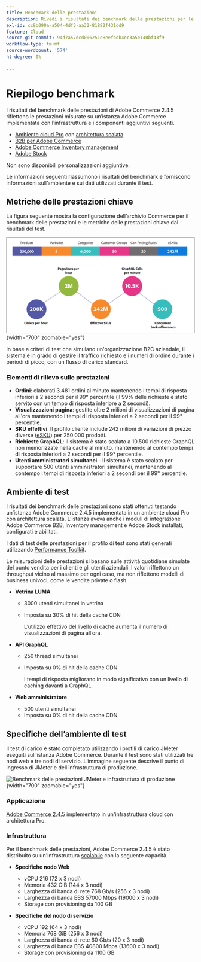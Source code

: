 ```yaml
---
title: Benchmark delle prestazioni
description: Rivedi i risultati dei benchmark delle prestazioni per le implementazioni Adobe Commerce in hosting sull’infrastruttura cloud Adobe.
exl-id: cc9b090a-a504-4df3-aa32-81882f431dd9
feature: Cloud
source-git-commit: 94d7a57dcd006251e8eefbdb4ec3a5e140bf43f9
workflow-type: tm+mt
source-wordcount: '574'
ht-degree: 0%

---
```


# Riepilogo benchmark

I risultati del benchmark delle prestazioni di Adobe Commerce 2.4.5 riflettono le prestazioni misurate su un’istanza Adobe Commerce implementata con l’infrastruttura e i componenti aggiuntivi seguenti.
- [Ambiente cloud Pro](https://experienceleague.adobe.com/docs/commerce-cloud-service/user-guide/architecture/pro-architecture.html) con [architettura scalata](https://experienceleague.adobe.com/docs/commerce-cloud-service/user-guide/architecture/scaled-architecture.html)
- [B2B per Adobe Commerce](https://experienceleague.adobe.com/docs/commerce-admin/b2b/introduction.html)
- [Adobe Commerce Inventory management](https://experienceleague.adobe.com/docs/commerce-admin/inventory/introduction.html)
- [Adobe Stock](https://experienceleague.adobe.com/docs/commerce-admin/content-design/media/adobe-stock/adobe-stock.html)

Non sono disponibili personalizzazioni aggiuntive.

Le informazioni seguenti riassumono i risultati del benchmark e forniscono informazioni sull’ambiente e sui dati utilizzati durante il test.

## Metriche delle prestazioni chiave

La figura seguente mostra la configurazione dell’archivio Commerce per il benchmark delle prestazioni e le metriche delle prestazioni chiave dai risultati del test.

![Benchmark delle prestazioni JMeter e infrastruttura di produzione](../../../assets/performance/images/performance-benchmark-kpis-245-cloud.png){width="700" zoomable="yes"}

In base a criteri di test che simulano un&#39;organizzazione B2C aziendale, il sistema è in grado di gestire il traffico richiesto e i numeri di ordine durante i periodi di picco, con un flusso di carico standard.

### Elementi di rilievo sulle prestazioni

- **Ordini**: elaborati 3.481 ordini al minuto mantenendo i tempi di risposta inferiori a 2 secondi per il 99° percentile (il 99% delle richieste è stato servito con un tempo di risposta inferiore a 2 secondi).
- **Visualizzazioni pagina**: gestite oltre 2 milioni di visualizzazioni di pagina all&#39;ora mantenendo i tempi di risposta inferiori a 2 secondi per il 99° percentile.
- **SKU effettivi**. Il profilo cliente include 242 milioni di variazioni di prezzo diverse (<a href="https://experienceleague.adobe.com/docs/commerce-operations/implementation-playbook/best-practices/planning/product-sku-limits.html">eSKU</a>) per 250.000 prodotti.
- **Richieste GraphQL**: il sistema è stato scalato a 10.500 richieste GraphQL non memorizzate nella cache al minuto, mantenendo al contempo tempi di risposta inferiori a 2 secondi per il 99° percentile.
- **Utenti amministratori simultanei** - Il sistema è stato scalato per supportare 500 utenti amministratori simultanei, mantenendo al contempo i tempi di risposta inferiori a 2 secondi per il 99° percentile.

## Ambiente di test

I risultati dei benchmark delle prestazioni sono stati ottenuti testando un’istanza Adobe Commerce 2.4.5 implementata in un ambiente cloud Pro con architettura scalata. L’istanza aveva anche i moduli di integrazione Adobe Commerce B2B, Inventory management e Adobe Stock installati, configurati e abilitati.

I dati di test delle prestazioni per il profilo di test sono stati generati utilizzando <a href="https://experienceleague.adobe.com/docs/commerce-operations/configuration-guide/cli/generate-data.html">Performance Toolkit</a>.

Le misurazioni delle prestazioni si basano sulle attività quotidiane simulate del punto vendita per i clienti e gli utenti aziendali. I valori riflettono un throughput vicino al massimo per ogni caso, ma non riflettono modelli di business univoci, come le vendite private o flash.

- **Vetrina LUMA**
   - 3000 utenti simultanei in vetrina
   - Imposta su 30% di hit della cache CDN

     L’utilizzo effettivo del livello di cache aumenta il numero di visualizzazioni di pagina all’ora.

- **API GraphQL**
   - 250 thread simultanei
   - Imposta su 0% di hit della cache CDN

     I tempi di risposta migliorano in modo significativo con un livello di caching davanti a GraphQL.

- **Web amministratore**
   - 500 utenti simultanei
   - Imposta su 0% di hit della cache CDN

## Specifiche dell’ambiente di test

Il test di carico è stato completato utilizzando i profili di carico JMeter eseguiti sull’istanza Adobe Commerce. Durante il test sono stati utilizzati tre nodi web e tre nodi di servizio. L’immagine seguente descrive il punto di ingresso di JMeter e dell’infrastruttura di produzione.

![Benchmark delle prestazioni JMeter e infrastruttura di produzione](https://git.corp.adobe.com/storage/user/43354/files/4d801e3e-96b7-4193-b94f-12571263b495){width="700" zoomable="yes"}

### Applicazione

<a href="https://experienceleague.adobe.com/docs/commerce-operations/release/notes/adobe-commerce/2-4-5.html">Adobe Commerce 2.4.5</a> implementato in un&#39;infrastruttura cloud con architettura Pro.

### Infrastruttura

Per il benchmark delle prestazioni, Adobe Commerce 2.4.5 è stato distribuito su un&#39;infrastruttura [scalabile](https://experienceleague.adobe.com/docs/commerce-cloud-service/user-guide/architecture/scaled-architecture.html) con la seguente capacità.

- **Specifiche nodo Web**
   - vCPU 216 (72 x 3 nodi)
   - Memoria 432 GiB (144 x 3 nodi)
   - Larghezza di banda di rete 768 Gb/s (256 x 3 nodi)
   - Larghezza di banda EBS 57000 Mbps (19000 x 3 nodi)
   - Storage con provisioning da 100 GB

- **Specifiche del nodo di servizio**
   - vCPU 192 (64 x 3 nodi)
   - Memoria 768 GiB (256 x 3 nodi)
   - Larghezza di banda di rete 60 Gb/s (20 x 3 nodi)
   - Larghezza di banda EBS 40800 Mbps (13600 x 3 nodi)
   - Storage con provisioning da 1100 GB
